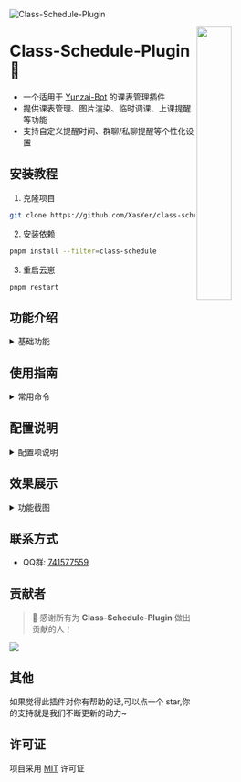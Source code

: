 ![Class-Schedule-Plugin](https://socialify.git.ci/XasYer/class-schedule/image?description=1&font=Raleway&forks=1&issues=1&language=1&name=1&owner=1&pattern=Circuit%20Board&pulls=1&stargazers=1&theme=Auto)

<img decoding="async" align=right src="resources/readme/schedule.png" width="35%">

# Class-Schedule-Plugin 📅

- 一个适用于 [Yunzai-Bot](https://github.com/Le-niao/Yunzai-Bot) 的课表管理插件
- 提供课表管理、图片渲染、临时调课、上课提醒等功能
- 支持自定义提醒时间、群聊/私聊提醒等个性化设置

## 安装教程

1. 克隆项目
```bash
git clone https://github.com/XasYer/class-schedule.git ./plugins/class-schedule/
```

2. 安装依赖
```bash
pnpm install --filter=class-schedule
```

3. 重启云崽
```bash
pnpm restart
```

## 功能介绍

<details><summary>基础功能</summary>

- [x] 课表管理
  - 添加/删除/修改课程
  - 支持批量导入导出
  - 数据本地持久化存储
- [x] 图片渲染
  - 美观的课表展示
  - 支持自定义样式
  - 高清图片输出
- [x] 临时调课
  - 灵活的调课管理
  - 支持跨周调课
  - 调课记录查询
- [x] 上课提醒
  - 自定义提醒时间
  - 群聊/私聊可选
  - 智能提醒服务

</details>

## 使用指南

<details><summary>常用命令</summary>

| 命令 | 说明 | 示例 |
|------|------|------|
| #课表 | 查看课表 | #课表 |
| #添加课程 | 添加新课程 | #添加课程 高数 张三 A101 周一 1-2 1-16周 |
| #删除课程 | 删除课程 | #删除课程 1 |
| #调课 | 临时调课 | #调课 1 3-4 |
| #开启提醒 | 开启提醒 | #开启提醒 |
| #设置提醒时间 | 设置提醒 | #设置提醒时间 10 |

</details>

## 配置说明

<details><summary>配置项说明</summary>

本插件支持通过 [Guoba-Plugin](https://github.com/guoba-yunzai/guoba-plugin) 进行可视化配置

主要配置项:
- 提醒时间: 上课前多少分钟提醒
- 提醒方式: 群聊/私聊
- 渲染设置: 课表样式相关配置
- 数据存储: 课表数据备份与恢复

</details>

## 效果展示

<details><summary>功能截图</summary>

| 功能 | 效果图 |
|------|--------|
| 课表展示 | ![课表展示](resources/readme/view.png) |
| 临时调课 | ![临时调课](resources/readme/change.png) |
| 上课提醒 | ![上课提醒](resources/readme/remind.png) |

</details>

## 联系方式

- QQ群: [741577559](http://qm.qq.com/cgi-bin/qm/qr?_wv=1027&k=IvPaOVo_p-6n--FaLm1v39ML9EZaBRCm)

## 贡献者

> 🌟 感谢所有为 **Class-Schedule-Plugin** 做出贡献的人！

<a href="https://github.com/XasYer/class-schedule/graphs/contributors">
  <img src="https://contrib.rocks/image?repo=XasYer%2Fclass-schedule" />
</a>

## 其他

如果觉得此插件对你有帮助的话,可以点一个 star,你的支持就是我们不断更新的动力~

## 许可证

项目采用 [MIT](./LICENSE) 许可证